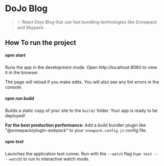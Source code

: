 # DoJo Blog

> ✨  React Dojo Blog that use fast bundling technologies like Snowpack and Skypack.

## How To run the project

##### npm start

Runs the app in the development mode.
Open http://localhost:8080 to view it in the browser.

The page will reload if you make edits.
You will also see any lint errors in the console.

##### npm run build

Builds a static copy of your site to the `build/` folder.
Your app is ready to be deployed!

**For the best production performance:** Add a build bundler plugin like "@snowpack/plugin-webpack" to your `snowpack.config.js` config file.

##### npm test

Launches the application test runner.
Run with the `--watch` flag (`npm test -- --watch`) to run in interactive watch mode.

